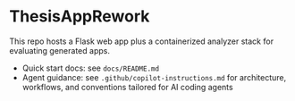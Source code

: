 # ThesisAppRework

This repo hosts a Flask web app plus a containerized analyzer stack for evaluating generated apps.

- Quick start docs: see `docs/README.md`
- Agent guidance: see `.github/copilot-instructions.md` for architecture, workflows, and conventions tailored for AI coding agents
